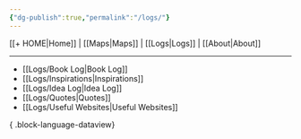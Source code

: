 ```yaml
---
{"dg-publish":true,"permalink":"/logs/"}
---
```



[[+ HOME\|Home]] | [[Maps\|Maps]] | [[Logs\|Logs]] | [[About\|About]]

---

- [[Logs/Book Log\|Book Log]]
- [[Logs/Inspirations\|Inspirations]]
- [[Logs/Idea Log\|Idea Log]]
- [[Logs/Quotes\|Quotes]]
- [[Logs/Useful Websites\|Useful Websites]]

{ .block-language-dataview}
